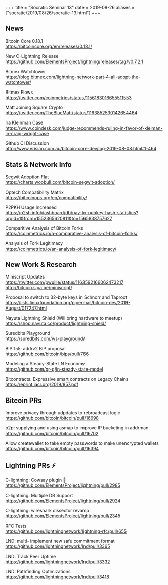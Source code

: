 +++
title =  "Socratic Seminar 13"
date = 2019-08-26
aliases = ["socratic/2019/08/26/socratic-13.html"]
+++

## News

Bitcoin Core 0.18.1  
<https://bitcoincore.org/en/releases/0.18.1/>

New C-Lightning Release  
<https://github.com/ElementsProject/lightning/releases/tag/v0.7.2.1>

Bitmex Watchtower  
<https://blog.bitmex.com/lightning-network-part-4-all-adopt-the-watchtower/>

Bitmex Flows  
<https://twitter.com/coinmetrics/status/1156183016655511553>

Matt Joining Square Crypto  
<https://twitter.com/TheBlueMatt/status/1163852530142654464>

Ira Kleinman Case  
<https://www.coindesk.com/judge-recommends-ruling-in-favor-of-kleiman-in-craig-wright-case>

Github CI Discussion  
<http://www.erisian.com.au/bitcoin-core-dev/log-2019-08-08.html#l-464>


## Stats & Network Info


Segwit Adoption Flat  
<https://charts.woobull.com/bitcoin-segwit-adoption/>

Optech Compatibility Matrix  
<https://bitcoinops.org/en/compatibility/>

P2PKH Usage Increased  
<https://p2sh.info/dashboard/db/pay-to-pubkey-hash-statistics?orgId=1&from=1552365620811&to=1565838757627>

Comparitive Analysis of Bitcoin Forks  
<https://coinmetrics.io/a-comparative-analysis-of-bitcoin-forks/>

Analysis of Fork Legitimacy  
<https://coinmetrics.io/an-analysis-of-fork-legitimacy/>


## New Work & Research

Miniscript Updates  
<https://twitter.com/pwuille/status/1163592166062473217>  
<http://bitcoin.sipa.be/miniscript/>

Proposal to switch to 32-byte keys in Schnorr and Taproot  
<https://lists.linuxfoundation.org/pipermail/bitcoin-dev/2019-August/017247.html>

Nayuta Lightning Shield  (Will bring hardware to meetup)  
<https://shop.nayuta.co/product/lightning-shield/>

Suredbits Playground  
<https://suredbits.com/ws-playground/>

BIP 155: addrv2 BIP proposal  
<https://github.com/bitcoin/bips/pull/766>

Modeling a Steady-State LN Economy  
<https://github.com/gr-g/ln-steady-state-model>

Bitcontracts: Expressive smart contracts on Legacy Chains  
<https://eprint.iacr.org/2019/857.pdf>


## Bitcoin PRs

Improve privacy through udpdates to rebroadcast logic  
<https://github.com/bitcoin/bitcoin/pull/16698>

p2p: supplying and using asmap to improve IP bucketing in addrman  
<https://github.com/bitcoin/bitcoin/pull/16702>

Allow createwallet to take empty passwords to make unencrypted wallets  
<https://github.com/bitcoin/bitcoin/pull/16394>


## Lightning PRs ⚡

C-lightning: Cowsay plugin 🐄  
<https://github.com/ElementsProject/lightning/pull/2985>

C-lightning: Multiple DB Support  
<https://github.com/ElementsProject/lightning/pull/2924>

C-lightning: wireshark dissector revamp  
<https://github.com/ElementsProject/lightning/pull/2345>

RFC Tests  
<https://github.com/lightningnetwork/lightning-rfc/pull/655>

LND: multi- implement new safu commitment format  
<https://github.com/lightningnetwork/lnd/pull/3365>

LND: Track Peer Uptime  
<https://github.com/lightningnetwork/lnd/pull/3332>

LND: Pathfinding Optimizations  
<https://github.com/lightningnetwork/lnd/pull/3418>

